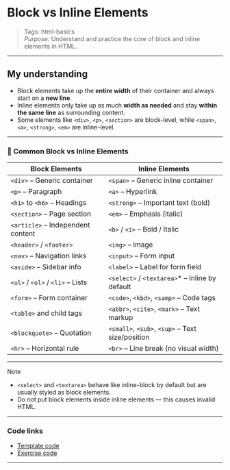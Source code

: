 # Block vs Inline Elements

> Tags: html-basics  
> _Purpose:_ Understand and practice the core of block and inline elements in HTML.

---

## My understanding

- Block elements take up the **entire width** of their container and always start on a **new line**.
- Inline elements only take up as much **width as needed** and stay **within the same line** as surrounding content.
- Some elements like `<div>`, `<p>`, `<section>` are block-level, while `<span>`, `<a>`, `<strong>`, `<em>` are inline-level.

---

### 🧩 Common Block vs Inline Elements

| Block Elements                      | Inline Elements                                  |
|-------------------------------------|--------------------------------------------------|
| `<div>` – Generic container         | `<span>` – Generic inline container              |
| `<p>` – Paragraph                   | `<a>` – Hyperlink                                |
| `<h1>` to `<h6>` – Headings         | `<strong>` – Important text (bold)               |
| `<section>` – Page section          | `<em>` – Emphasis (italic)                       |
| `<article>` – Independent content   | `<b>` / `<i>` – Bold / Italic                    |
| `<header>` / `<footer>`             | `<img>` – Image                                  |
| `<nav>` – Navigation links          | `<input>` – Form input                           |
| `<aside>` – Sidebar info            | `<label>` – Label for form field                 |
| `<ul>` / `<ol>` / `<li>` – Lists    | `<select>` / `<textarea>`\* – Inline by default  |
| `<form>` – Form container           | `<code>`, `<kbd>`, `<samp>` – Code tags          |
| `<table>` and child tags            | `<abbr>`, `<cite>`, `<mark>` – Text markup       |
| `<blockquote>` – Quotation          | `<small>`, `<sub>`, `<sup>` – Text size/position |
| `<hr>` – Horizontal rule            | `<br>` – Line break (no visual width)            |

---

> [!note]
>
> - `<select>` and `<textarea>` behave like inline-block by default but are usually styled as block elements.
> - Do not put block elements inside inline elements — this causes invalid HTML.

---

### Code links

- [Template code](01-template.html)
- [Exercise code](02-exercise.html)

---
